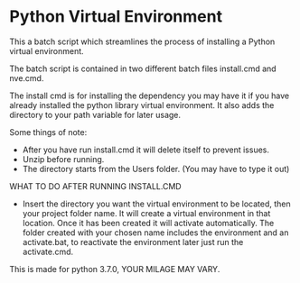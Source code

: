 # Python Virtual Environment
This a batch script which streamlines the process of installing a Python virtual environment.

The batch script is contained in two different batch files install.cmd and nve.cmd.

The install cmd is for installing the dependency you may have it if you have already installed the 
python library virtual environment.  It also adds the directory to your path variable for later usage.

Some things of note:

* After you have run install.cmd it will delete itself to prevent issues.
* Unzip before running.
* The directory starts from the Users folder. (You may have to type it out)

WHAT TO DO AFTER RUNNING INSTALL.CMD

* Insert the directory you want the virtual environment to be located, then your project folder name. It will 
create a virtual environment in that location. Once it has been created it will activate automatically. The 
folder created with your chosen name includes the environment and an activate.bat, to reactivate the environment 
later just run the activate.cmd.

This is made for python 3.7.0, YOUR MILAGE MAY VARY.
